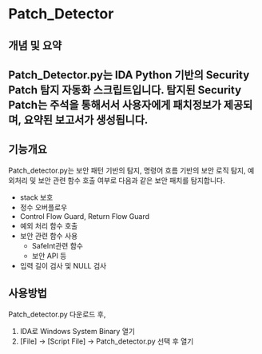 # Patch_Detector

## 개념 및 요약
Patch_Detector.py는 IDA Python 기반의 Security Patch 탐지 자동화 스크립트입니다.
탐지된 Security Patch는 주석을 통해서서 사용자에게 패치정보가 제공되며, 요약된 보고서가 생성됩니다.
---
## 기능개요
Patch_detector.py는 보안 패턴 기반의 탐지, 명령어 흐름 기반의 보안 로직 탐지, 예외처리 및 보안 관련 함수 호출 여부로 다음과 같은 보안 패치를 탐지합니다.
- stack 보호 
- 정수 오버플로우
- Control Flow Guard, Return Flow Guard 
- 예외 처리 함수 호출
- 보안 관련 함수 사용
    - SafeInt관련 함수
    - 보안 API 등
- 입력 길이 검사 및 NULL 검사


## 사용방법
Patch_detector.py 다운로드 후,
1. IDA로 Windows System Binary 열기
2. [File] -> [Script File] -> Patch_detector.py 선택 후 열기

